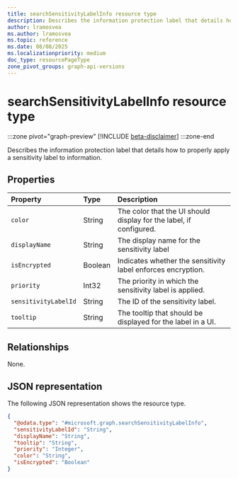 ```yaml
---
title: searchSensitivityLabelInfo resource type
description: Describes the information protection label that details how to properly apply a sensitivity label to information.
author: lramosvea
ms.author: lramosvea
ms.topic: reference
ms.date: 08/08/2025
ms.localizationpriority: medium
doc_type: resourcePageType
zone_pivot_groups: graph-api-versions
---
```


# searchSensitivityLabelInfo resource type

:::zone pivot="graph-preview"
[!INCLUDE [beta-disclaimer](../../../includes/beta-disclaimer.md)]
:::zone-end

Describes the information protection label that details how to properly apply a sensitivity label to information.

## Properties

| Property             | Type    | Description                                                        |
|:---------------------|:--------|:-------------------------------------------------------------------|
| `color`              | String  | The color that the UI should display for the label, if configured. |
| `displayName`        | String  | The display name for the sensitivity label                         |
| `isEncrypted`        | Boolean | Indicates whether the sensitivity label enforces encryption.       |
| `priority`           | Int32   | The priority in which the sensitivity label is applied.            |
| `sensitivityLabelId` | String  | The ID of the sensitivity label.                                   |
| `tooltip`            | String  | The tooltip that should be displayed for the label in a UI.        |

## Relationships

None.

## JSON representation

The following JSON representation shows the resource type.

```json
{
  "@odata.type": "#microsoft.graph.searchSensitivityLabelInfo",
  "sensitivityLabelId": "String",
  "displayName": "String",
  "tooltip": "String",
  "priority": "Integer",
  "color": "String",
  "isEncrypted": "Boolean"
}
```
